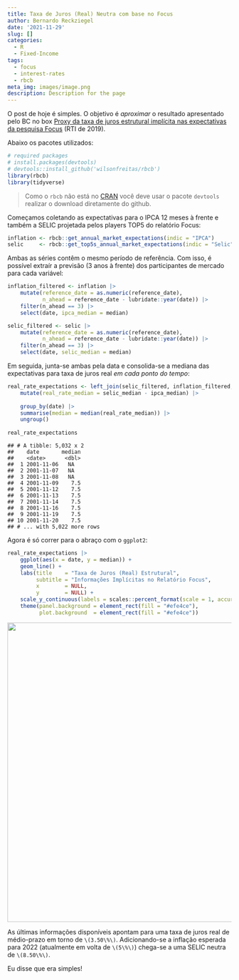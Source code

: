 ```yaml
---
title: Taxa de Juros (Real) Neutra com base no Focus
author: Bernardo Reckziegel
date: '2021-11-29'
slug: []
categories:
  - R
  - Fixed-Income
tags:
  - focus
  - interest-rates
  - rbcb
meta_img: images/image.png
description: Description for the page
---
```


O post de hoje é simples. O objetivo é _aproximar_ o resultado apresentado pelo BC no box [Proxy da taxa de juros estrutural implícita nas expectativas da pesquisa Focus](https://www.bcb.gov.br/content/ri/relatorioinflacao/201912/ri201912b9p.pdf) (RTI de 2019).

Abaixo os pacotes utilizados:


```r
# required packages
# install.packages(devtools)
# devtools::install_github('wilsonfreitas/rbcb')
library(rbcb)
library(tidyverse)
```

> Como o `rbcb` não está no [CRAN](https://cran.r-project.org/) você deve usar o pacote `devtools` realizar o download diretamente do github.

Começamos coletando as expectativas para o IPCA 12 meses à frente e também a SELIC projetada pelos players TOP5 do relatório Focus: 


```r
inflation <- rbcb::get_annual_market_expectations(indic = "IPCA")
selic     <- rbcb::get_top5s_annual_market_expectations(indic = "Selic")
```

Ambas as séries contêm o mesmo período de referência. Com isso, é possível extraír a previsão (3 anos à frente) dos participantes de mercado para cada variável: 


```r
inflation_filtered <- inflation |> 
    mutate(reference_date = as.numeric(reference_date),
           n_ahead = reference_date - lubridate::year(date)) |> 
    filter(n_ahead == 3) |> 
    select(date, ipca_median = median)

selic_filtered <- selic |> 
    mutate(reference_date = as.numeric(reference_date),
           n_ahead = reference_date - lubridate::year(date)) |> 
    filter(n_ahead == 3) |> 
    select(date, selic_median = median)
```

Em seguida, junta-se ambas pela data e consolida-se a mediana das expectativas para taxa de juros real _em cada ponto do tempo_:


```r
real_rate_expectations <- left_join(selic_filtered, inflation_filtered, by = "date") |> 
    mutate(real_rate_median = selic_median - ipca_median) |> 
  
    group_by(date) |> 
    summarise(median = median(real_rate_median)) |> 
    ungroup()
  
real_rate_expectations
```

```
## # A tibble: 5,032 x 2
##    date       median
##    <date>      <dbl>
##  1 2001-11-06   NA  
##  2 2001-11-07   NA  
##  3 2001-11-08   NA  
##  4 2001-11-09    7.5
##  5 2001-11-12    7.5
##  6 2001-11-13    7.5
##  7 2001-11-14    7.5
##  8 2001-11-16    7.5
##  9 2001-11-19    7.5
## 10 2001-11-20    7.5
## # ... with 5,022 more rows
```

Agora é só correr para o abraço com o `ggplot2`:


```r
real_rate_expectations |> 
    ggplot(aes(x = date, y = median)) +
    geom_line() +
    labs(title    = "Taxa de Juros (Real) Estrutural",
         subtitle = "Informações Implícitas no Relatório Focus",
         x        = NULL, 
         y        = NULL) +
    scale_y_continuous(labels = scales::percent_format(scale = 1, accuracy = 1)) +
    theme(panel.background = element_rect(fill = "#efe4ce"),
          plot.background  = element_rect(fill = "#efe4ce"))
```

<img src="{{< blogdown/postref >}}index_files/figure-html/unnamed-chunk-5-1.png" width="672" />

As últimas informações disponíveis apontam para uma taxa de juros real de médio-prazo em torno de `\(3.50\%\)`. Adicionando-se a inflação esperada para 2022 (atualmente em volta de `\(5\%\)`) chega-se a uma SELIC neutra de `\(8.50\%\)`. 

Eu disse que era simples!
